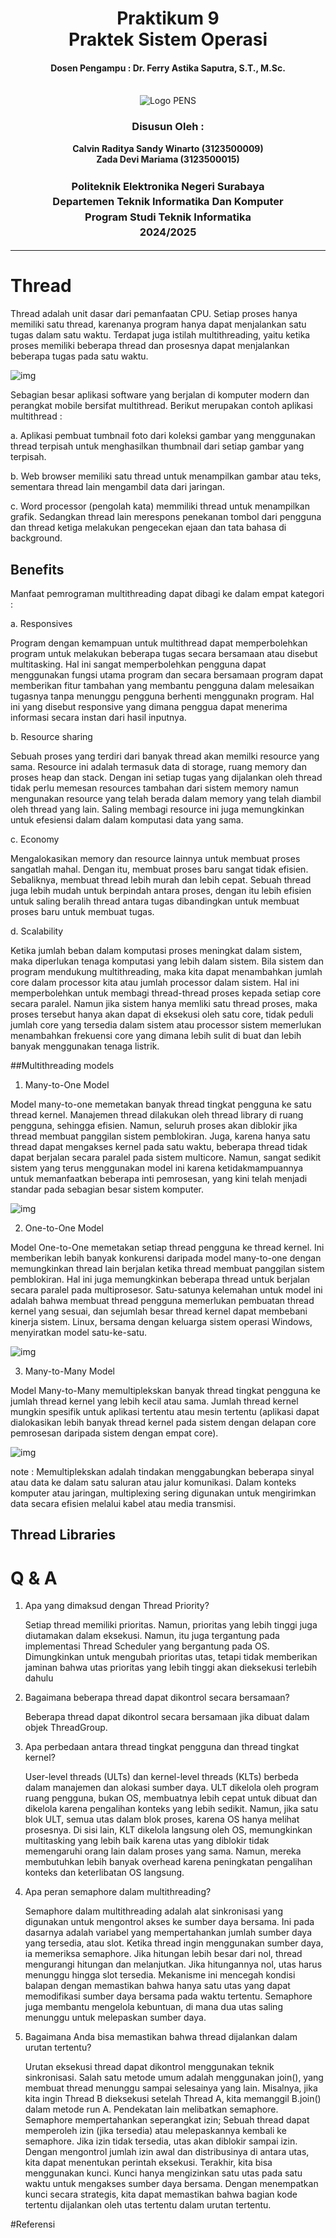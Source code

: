 <div align="center">
  <h1 style="text-align: center;font-weight: bold">Praktikum 9<br>Praktek Sistem Operasi</h1>
  <h4 style="text-align: center;">Dosen Pengampu : Dr. Ferry Astika Saputra, S.T., M.Sc.</h4>
</div>
<br />
<div align="center">
  <img src="../assets/week-1/logo_pens.png" alt="Logo PENS">
  <h3 style="text-align: center;">Disusun Oleh :</h3>
  <p style="text-align: center;">
    <strong>Calvin Raditya Sandy Winarto (3123500009)</strong><br>
    <strong>Zada Devi Mariama (3123500015)</strong>

<h3 style="text-align: center;line-height: 1.5">Politeknik Elektronika Negeri Surabaya<br>Departemen Teknik Informatika Dan Komputer<br>Program Studi Teknik Informatika<br>2024/2025</h3>
  <hr>

</div>

# Thread

Thread adalah unit dasar dari pemanfaatan CPU. Setiap proses hanya memiliki satu thread, karenanya program hanya dapat menjalankan satu tugas dalam satu waktu. Terdapat juga istilah multithreading, yaitu ketika proses memiliki beberapa thread dan prosesnya dapat menjalankan beberapa tugas pada satu waktu.

![img](../assets/week-10/1.png)

Sebagian besar aplikasi software yang berjalan di komputer modern dan perangkat mobile bersifat multithread. Berikut merupakan contoh aplikasi multithread :

a.	Aplikasi pembuat tumbnail foto dari koleksi gambar yang menggunakan thread terpisah untuk menghasilkan thumbnail dari setiap gambar yang terpisah.

b.	Web browser memiliki satu thread untuk menampilkan gambar atau teks, sementara thread lain  mengambil data dari jaringan.

c.	Word processor (pengolah kata) memmiliki thread untuk menampilkan grafik. Sedangkan thread lain merespons penekanan tombol dari pengguna dan thread ketiga melakukan pengecekan ejaan dan tata bahasa di background. 

## Benefits

Manfaat pemrograman multithreading dapat dibagi ke dalam empat kategori :

a.	Responsives  

Program dengan kemampuan untuk multithread dapat memperbolehkan program untuk melakukan beberapa tugas secara bersamaan atau disebut multitasking. Hal ini sangat memperbolehkan pengguna dapat menggunakan fungsi utama program dan secara bersamaan program dapat memberikan fitur tambahan yang membantu pengguna dalam melesaikan tugasnya tanpa menunggu pengguna berhenti menggunakn program. Hal ini yang disebut responsive yang dimana penggua dapat menerima informasi secara instan dari hasil inputnya. 

b.	Resource sharing 

Sebuah proses yang terdiri dari banyak thread akan memilki resource yang sama. Resource ini adalah termasuk data di storage, ruang memory dan proses heap dan stack. Dengan ini setiap tugas yang dijalankan oleh thread tidak perlu memesan resources tambahan dari sistem memory namun mengunakan resource yang telah berada dalam memory yang telah diambil oleh thread yang lain. Saling membagi resource ini juga memungkinkan untuk efesiensi dalam dalam komputasi data yang sama.

c.	Economy

Mengalokasikan memory dan resource lainnya untuk membuat proses sangatlah mahal. Dengan itu, membuat proses baru sangat tidak efisien. Sebaliknya, membuat thread lebih murah dan lebih cepat. Sebuah thread juga lebih mudah untuk berpindah antara proses, dengan itu lebih efisien untuk saling beralih thread antara tugas dibandingkan untuk membuat proses baru untuk membuat tugas.

d.	Scalability

Ketika jumlah beban dalam komputasi proses meningkat dalam sistem, maka diperlukan tenaga komputasi yang lebih dalam sistem. Bila sistem dan program mendukung multithreading, maka kita dapat menambahkan jumlah core dalam processor kita  atau jumlah processor dalam sistem. Hal ini memperbolehkan untuk membagi thread-thread proses kepada setiap core secara paralel. Namun jika sistem hanya memliki satu thread proses, maka proses tersebut hanya akan dapat di eksekusi oleh satu core, tidak peduli jumlah core yang tersedia dalam sistem atau processor sistem memerlukan menambahkan frekuensi core yang dimana lebih sulit di buat dan lebih banyak menggunakan tenaga listrik.

##Multithreading models 

1.	Many-to-One Model

Model many-to-one memetakan banyak thread tingkat pengguna ke satu thread kernel. Manajemen thread dilakukan oleh thread library di ruang pengguna, sehingga efisien. Namun, seluruh proses akan diblokir jika thread membuat panggilan sistem pemblokiran. Juga, karena hanya satu thread dapat mengakses kernel pada satu waktu, beberapa thread tidak dapat berjalan secara paralel pada sistem multicore. Namun, sangat sedikit sistem yang terus menggunakan model ini karena ketidakmampuannya untuk memanfaatkan beberapa inti pemrosesan, yang kini telah menjadi standar pada sebagian besar sistem komputer.

![img](../assets/week-10/m-model.png)

2.	One-to-One Model

Model One-to-One memetakan setiap thread pengguna ke thread kernel. Ini memberikan lebih banyak konkurensi daripada model many-to-one dengan memungkinkan thread lain berjalan ketika thread membuat panggilan sistem pemblokiran. Hal ini juga memungkinkan beberapa thread untuk berjalan secara paralel pada multiprosesor. Satu-satunya kelemahan untuk model ini adalah bahwa membuat thread pengguna memerlukan pembuatan thread kernel yang sesuai, dan sejumlah besar thread kernel dapat membebani kinerja sistem. Linux, bersama dengan keluarga sistem operasi Windows, menyiratkan model satu-ke-satu.

![img](../assets/week-10/o-model.png)

3.	Many-to-Many Model

Model Many-to-Many memultiplekskan banyak thread tingkat pengguna ke jumlah thread kernel yang lebih kecil atau sama. Jumlah thread kernel mungkin spesifik untuk aplikasi tertentu atau mesin tertentu (aplikasi dapat dialokasikan lebih banyak thread kernel pada sistem dengan delapan core pemrosesan daripada sistem dengan empat core).

![img](../assets/week-10/mm-model.png)

note : Memultiplekskan adalah tindakan menggabungkan beberapa sinyal atau data ke dalam satu saluran atau jalur komunikasi. Dalam konteks komputer atau jaringan, multiplexing sering digunakan untuk mengirimkan data secara efisien melalui kabel atau media transmisi. 

## Thread Libraries 


# Q & A 

1. Apa yang dimaksud dengan Thread Priority?
    
    Setiap thread memiliki prioritas. Namun, prioritas yang lebih tinggi juga diutamakan dalam eksekusi. Namun, itu juga tergantung pada implementasi Thread Scheduler yang bergantung pada OS. Dimungkinkan untuk mengubah prioritas utas, tetapi tidak memberikan jaminan bahwa utas prioritas yang lebih tinggi akan dieksekusi terlebih dahulu

2. Bagaimana beberapa thread dapat dikontrol secara bersamaan?
   
   Beberapa thread dapat dikontrol secara bersamaan jika dibuat dalam objek ThreadGroup.

3. Apa perbedaan antara thread tingkat pengguna dan thread tingkat kernel?
    
    User-level threads (ULTs) dan kernel-level threads (KLTs) berbeda dalam manajemen dan alokasi sumber daya. ULT dikelola oleh program ruang pengguna, bukan OS, membuatnya lebih cepat untuk dibuat dan dikelola karena pengalihan konteks yang lebih sedikit. Namun, jika satu blok ULT, semua utas dalam blok proses, karena OS hanya melihat prosesnya.
    Di sisi lain, KLT dikelola langsung oleh OS, memungkinkan multitasking yang lebih baik karena utas yang diblokir tidak memengaruhi orang lain dalam proses yang sama. Namun, mereka membutuhkan lebih banyak overhead karena peningkatan pengalihan konteks dan keterlibatan OS langsung.

4. Apa peran semaphore dalam multithreading?
    
    Semaphore dalam multithreading adalah alat sinkronisasi yang digunakan untuk mengontrol akses ke sumber daya bersama. Ini pada dasarnya adalah variabel yang mempertahankan jumlah sumber daya yang tersedia, atau slot. Ketika thread ingin menggunakan sumber daya, ia memeriksa semaphore. Jika hitungan lebih besar dari nol, thread mengurangi hitungan dan melanjutkan. Jika hitungannya nol, utas harus menunggu hingga slot tersedia. Mekanisme ini mencegah kondisi balapan dengan memastikan bahwa hanya satu utas yang dapat memodifikasi sumber daya bersama pada waktu tertentu. Semaphore juga membantu mengelola kebuntuan, di mana dua utas saling menunggu untuk melepaskan sumber daya.
5. Bagaimana Anda bisa memastikan bahwa thread dijalankan dalam urutan tertentu?
   
    Urutan eksekusi thread dapat dikontrol menggunakan teknik sinkronisasi. Salah satu metode umum adalah menggunakan join(), yang membuat thread menunggu sampai selesainya yang lain. Misalnya, jika kita ingin Thread B dieksekusi setelah Thread A, kita memanggil B.join() dalam metode run A.
    Pendekatan lain melibatkan semaphore. Semaphore mempertahankan seperangkat izin; Sebuah thread dapat memperoleh izin (jika tersedia) atau melepaskannya kembali ke semaphore. Jika izin tidak tersedia, utas akan diblokir sampai izin. Dengan mengontrol jumlah izin awal dan distribusinya di antara utas, kita dapat menentukan perintah eksekusi.
    Terakhir, kita bisa menggunakan kunci. Kunci hanya mengizinkan satu utas pada satu waktu untuk mengakses sumber daya bersama. Dengan menempatkan kunci secara strategis, kita dapat memastikan bahwa bagian kode tertentu dijalankan oleh utas tertentu dalam urutan tertentu.

#Referensi
